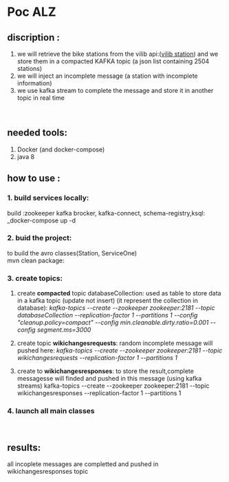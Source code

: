 # Poc ALZ

## discription :
1. we will retrieve the bike stations from the vilib api:([vilib station](https://api.jcdecaux.com/vls/v1/stations?apiKey=2a5d13ea313bf8dc325f8783f888de4eb96a8c14))
and we store them in a compacted KAFKA topic (a json list containing 2504 stations)
2. we will inject an incomplete message (a station with incomplete information)
3. we use kafka stream to complete the message and store it in another topic in real time
<br>

## needed tools:

1. Docker (and docker-compose)
2. java 8

## how to use :

### 1. build services locally:

 build :zookeeper kafka brocker, kafka-connect, schema-registry,ksql:
 <br> _docker-compose up -d

### 2. buid the project: 

 to build the avro classes(Station, ServiceOne)
<br> mvn clean package:

### 3. create topics:

   1. create **compacted** topic databaseCollection: used as table to store data in a kafka topic (update not insert) (it represent the collection in database):
    _kafka-topics --create --zookeeper zookeeper:2181 --topic databaseCollection --replication-factor 1 --partitions 1 --config "cleanup.policy=compact" --config min.cleanable.dirty.ratio=0.001 --config segment.ms=3000_
   2. create topic **wikichangesrequests**: random incomplete message will pushed here:
    _kafka-topics --create --zookeeper zookeeper:2181 --topic wikichangesrequests --replication-factor 1 --partitions 1_
   
   3. create to **wikichangesresponses**: to store the result,complete messagesse will finded and pushed in this message (using kafka streams)
kafka-topics --create --zookeeper zookeeper:2181 --topic wikichangesresponses --replication-factor 1 --partitions 1 
### 4. launch all main classes
<br>

## results:
all incoplete messages are completted and pushed in wikichangesresponses topic

